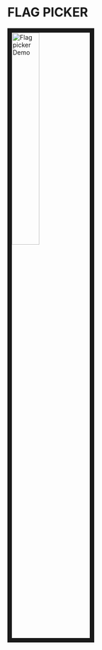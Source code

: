 # FLAG PICKER

<a href="https://imgflip.com/gif/29pzqj">
  <img src="https://i.imgflip.com/29pzqj.gif" 
  alt="Flag picker Demo" width=35%" border="10" /></a>

